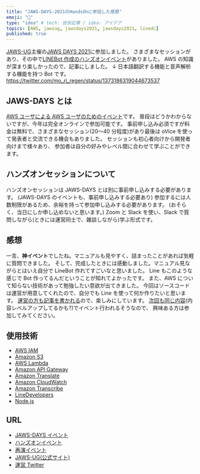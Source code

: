 ```yaml
---
title: "JAWS-DAYS-2021のHandsOnに参加した感想"
emoji: "🦈"
type: "idea" # tech: 技術記事 / idea: アイデア
topics: [AWS, jawsug, jawsdays2021, jawsdays2021, linedc]
published: true
---
```


[JAWS-UG](https://jaws-ug.jp/about-us/)主催の[JAWS DAYS 2021](https://jawsdays2021.jaws-ug.jp/)に参加しました。
さまざまなセッションがあり、その中で[LINEBot 作成のハンズオンイベント](https://jaws-ug.doorkeeper.jp/events/118508)がありました。
AWS の知識が深まり楽しかったので、記事にしました。
↓ 日本語翻訳する機能と音声解析する機能を持つ Bot です。
https://twitter.com/mo_ri_regen/status/1373186319044673537

## JAWS-DAYS とは

[AWS ユーザによる AWS ユーザのためのイベント](https://jawsdays2021.jaws-ug.jp/)です。
普段はどうかわからないですが、今年は完全オンラインで参加可能です。
事前申し込み必須ですが料金は無料で、さまざまなセッション(20〜40 分程度)があり最後は
oVice を使って発表者と交流できる機会もありました。
セッションも初心者向けから開発者向けまで様々あり、
参加者は自分の好みやレベル間に合わせて学ぶことができます。

## ハンズオンセッションについて

ハンズオンセッションは JAWS-DAYS とは別に事前申し込みする必要があります。
(JAWS-DAYS のイベントも、事前申し込みする必要あり)
参加するには人数制限があるため、余裕を持って参加申し込みする必要があります。
(おそらく、当日にしか申し込めないと思います。)
Zoom と Slack を使い、Slack で質問しながら(ときには運営同士で、雑談しながら)学ぶ形式です。

## 感想

一言、**神イベント**でしたね。マニュアルも見やすく、詰まったことがあれば気軽に質問できました。
そして、完成したときには感動しました。マニュアル見ながらとはいえ自分で LineBot 作れてすごいなと思いました。
Line もこのような感じで Bot 作ってるんだということが知れてよかったです。
また、AWS について知らない技術があって勉強したい意欲が出てきました。
今回はソースコードは運営が用意してくれたので、自分でも Line を使って何か作りたいと思います。
[運営の方も記事を書かれる](https://twitter.com/taketakekaho/status/1373187851660095489)ので、楽しみにしています。
[次回も同じ内容](https://linedevelopercommunity.connpass.com/event/207283/)(内容レベルアップしてるかも?)でイベント行われるそうなので、
興味ある方は参加してみてください。

## 使用技術

- [AWS IAM](https://aws.amazon.com/jp/iam/)
- [Amazon S3](https://aws.amazon.com/jp/s3/)
- [AWS Lambda](https://aws.amazon.com/jp/lambda/)
- [Amazon API Gateway](https://aws.amazon.com/jp/api-gateway/)
- [Amazon Translate](https://aws.amazon.com/jp/translate/)
- [Amazon CloudWatch](https://aws.amazon.com/jp/cloudwatch/)
- [Amazon Transcribe](https://aws.amazon.com/jp/transcribe/)
- [LineDevelopers](https://developers.line.biz/ja/)
- [Node.js](https://nodejs.org/ja/)

## URL

- [JAWS-DAYS イベント](https://jawsdays2021.jaws-ug.jp/)
- [ハンズオンイベント](https://jaws-ug.doorkeeper.jp/events/118508)
- [再演イベント](https://linedevelopercommunity.connpass.com/event/207283/)
- [JAWS-UG(公式サイト)](https://jaws-ug.jp/about-us/)
- [運営 Twitter](https://twitter.com/taketakekaho)
